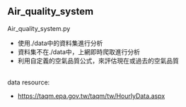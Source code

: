 ## Air_quality_system

Air_quality_system.py
* 使用./data中的資料集進行分析
* 資料集不在./data中，上網即時爬取進行分析
* 利用自定義的空氣品質公式，來評估現在或過去的空氣品質

</br>data resource:
* https://taqm.epa.gov.tw/taqm/tw/HourlyData.aspx